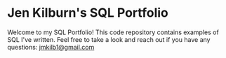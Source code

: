 # Jen Kilburn's SQL Portfolio
Welcome to my SQL Portfolio! This code repository contains examples of SQL I've written. Feel free to take a look and reach out if you have any questions: jmkilb1@gmail.com
